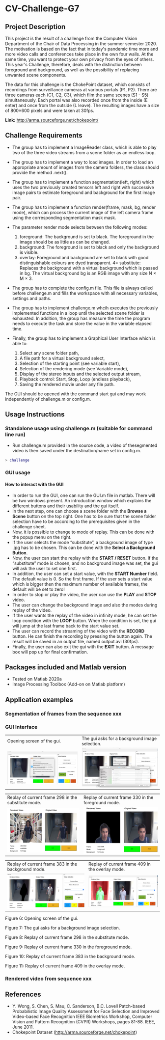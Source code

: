# CV-Challenge-G7

## Project Description

This project is the result of a challenge from the Computer Vision Department of the Chair of Data Processing in the summer semester 2020. The motivation is based on the fact that in today's pandemic time more and more video calls and conferences take place in the own four walls. At the same time, you want to protect your own privacy from the eyes of others. This year's Challenge, therefore, deals with the distinction between foreground and background, as well as the possibility of replacing unwanted scene components. 

The data for this challenge is the ChokePoint dataset, which consists of recordings from surveillance cameras at various portals (P1, P2). There are three cameras each (C1, C2, C3), which film the same scenes (S1 - S5) simultaneously. Each portal was also recorded once from the inside (E enter) and once from the outside (L leave). The resulting images have a size of 800×600 pixels and were taken at 30fps.

__Link:__ http://arma.sourceforge.net/chokepoint/


## Challenge Requirements

* The group has to implement a ImageReader class, which is able to play two of the three video streams from a scene folder as an endless loop.
* The group has to implement a way to load images. In order to load an appropriate amount of images from the camera folders, the class should provide the method .next().
* The group has to implement a function segmentation(left, right) which uses the two previously created tensors left and right with successive image pairs to estimate foreground and background for the first image pair.
* The group has to implement a function render(frame, mask, bg, render mode), which can process the current image of the left camera frame using the corresponding segmentation mask mask. 

* The parameter render mode selects between the following modes: 

   1) foreground: The background is set to black. The foreground in the image should be as little as can be changed.
   2) background: The foreground is set to black and only the background is visible.
   3) overlay: Foreground and background are set to black with good distinguishable colours are dyed transparent.
   4= substitute: Replaces the background with a virtual background which is passed in bg. 
   The virtual background bg is an RGB image with any size N × M × 3.

* The group has to complete the config.m file. This file is always called before challenge.m and fills the workspace with all necessary variables, settings and paths. 
* The group has to implement challenge.m whcih executes the previously implemented functions in a loop until the selected scene folder is exhausted. In addition, the group has measure the time the program needs to execute the task and store the value in the variable elapsed time.
* Finally, the group has to implement a Graphical User Interface which is able to:

   1) Select any scene folder path,
   2) A file path for a virtual background select,
   3) Selection of the starting point (see variable start),
   4) Selection of the rendering mode (see Variable mode),
   5) Display of the stereo inputs and the selected output stream,
   6) Playback control: Start, Stop, Loop (endless playback),
   7) Saving the rendered movie under any file path.

The GUI should be opened with the command start gui and may work independently of challenge.m or config.m.

## Usage Instructions
### Standalone usage using challenge.m (suitable for command line run)
- Run challenge.m provided in the source code, a video of thesegmented video is then saved under the destination/name set in config.m.
```matlab
> challenge
```
### GUI usage 
#### How to interact with the GUI
- In order to run the GUI, one can run the GUI.m file in matlab. There will be two windows present. An introduction window which explains the different buttons and their usability and the gui itself.
- In the next step, one can choose a scene folder with the **Browse a Scene** button on the top right. One has to be sure that the scene folder selection have to be according to the prerequisites given in the challenge sheet.
- Now, it is possible to change to mode of replay. This can be done with the popup menu on the right.
- If the user selects the mode “substitute”, a background image of type .jpg has to be chosen. This can be done with the **Select a Background Button**.
- Now, the user can start the replay with the **START / RESET** button. If the “substitute” mode is chosen, and no background image was set, the gui will ask the user to set one first.
- In addition, the user can set a start value, with the **START Number** field. The default value is 0. So the first frame. If the user sets a start value which is bigger then the maximum number of available frames, the default will be set to zero!
- In order to stop or play the video, the user can use the **PLAY** and **STOP** video.
- The user can change the background image and also the modes during replay of the video. 
- If the user wants the replay of the video in infinity mode, he can set the loop condition with the **LOOP** button. When the condition is set, the gui will jump at the last frame back to the start value set.  
- The user can record the streaming of the video with the **RECORD** button. He can finish the recording by pressing the button again. The result will be saved in an output file, named output.avi (30fps). 
- Finally, the user can also exit the gui with the **EXIT** button. A message box will pop up for final confirmation. 

## Packages included and Matlab version

- Tested on Matlab 2020a
- Image Processing Toolbox (Add-on on Matlab platform)

## Application examples
### Segmentation of frames from the sequence xxx


### GUI Interface

<table>
  <tr>
    <td>Opening screen of the gui.</td>
     <td>The gui asks for a background image selection.</td>
  </tr>
  <tr>
    <td><img src="Imgs/gui_fig6.png"></td>
    <td><img src="Imgs/gui_fig7.png"></td>
  </tr>
 </table>
 
 <table>
  <tr>
    <td>Replay of current frame 298 in the substitute mode.</td>
     <td>Replay of current frame 330 in the foreground mode.</td>
  </tr>
  <tr>
    <td><img src="Imgs/gui_fig8.png"></td>
    <td><img src="Imgs/gui_fig9.png"></td>
  </tr>
 </table>
 
 <table>
  <tr>
    <td>Replay of current frame 383 in the background mode.</td>
     <td>Replay of current frame 409 in the overlay mode.</td>
  </tr>
  <tr>
    <td><img src="Imgs/gui_fig10.png"></td>
    <td><img src="Imgs/gui_fig11.png"></td>
  </tr>
 </table> 
 
Figure 6: Opening screen of the gui.

Figure 7: The gui asks for a background image selection.

Figure 8: Replay of current frame 298 in the substitute mode.

Figure 9: Replay of current frame 330 in the foreground mode.

Figure 10: Replay of current frame 383 in the background mode.

Figure 11: Replay of current frame 409 in the overlay mode.

### Rendered video from sequence xxx


## References
- Y. Wong, S. Chen, S. Mau, C. Sanderson, B.C. Lovell
Patch-based Probabilistic Image Quality Assessment for Face Selection and Improved Video-based Face Recognition
IEEE Biometrics Workshop, Computer Vision and Pattern Recognition (CVPR) Workshops, pages 81-88. IEEE, June 2011.
- Chokepoint Dataset (http://arma.sourceforge.net/chokepoint)


